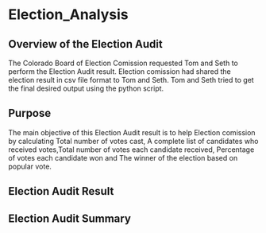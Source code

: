 # Election_Analysis

## Overview of the Election Audit
The Colorado Board of Election Comission requested Tom and Seth to perform the Election Audit result. Election comission had shared the election result in csv file format to Tom and Seth. Tom and Seth tried to get the final desired output using the python script.

## Purpose
The main objective of this Election Audit result is to help Election comission by calculating Total number of votes cast, A complete list of candidates who received votes,Total number of votes each candidate received, Percentage of votes each candidate won and The winner of the election based on popular vote.

## Election Audit Result

## Election Audit Summary
